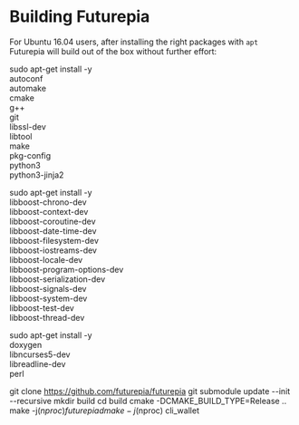 # Building Futurepia
For Ubuntu 16.04 users, after installing the right packages with `apt` Futurepia
will build out of the box without further effort:

sudo apt-get install -y \
        autoconf \
        automake \
        cmake \
        g++ \
        git \
        libssl-dev \
        libtool \
        make \
        pkg-config \
        python3 \
        python3-jinja2
        
sudo apt-get install -y \
        libboost-chrono-dev \
        libboost-context-dev \
        libboost-coroutine-dev \
        libboost-date-time-dev \
        libboost-filesystem-dev \
        libboost-iostreams-dev \
        libboost-locale-dev \
        libboost-program-options-dev \
        libboost-serialization-dev \
        libboost-signals-dev \
        libboost-system-dev \
        libboost-test-dev \
        libboost-thread-dev
        
sudo apt-get install -y \
        doxygen \
        libncurses5-dev \
        libreadline-dev \
        perl

git clone https://github.com/futurepia/futurepia
git submodule update --init --recursive
mkdir build
cd build
cmake -DCMAKE_BUILD_TYPE=Release ..
make -j$(nproc) futurepiad
make -j$(nproc) cli_wallet



